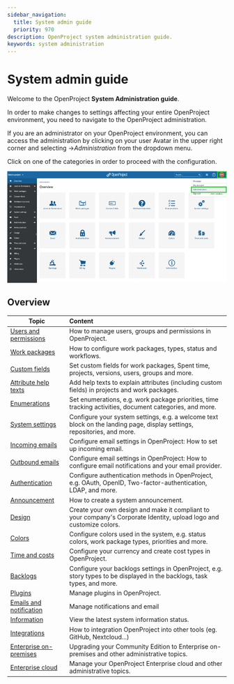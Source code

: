 ```yaml
---
sidebar_navigation:
  title: System admin guide
  priority: 970
description: OpenProject system administration guide.
keywords: system administration
---
```

# System admin guide

Welcome to the OpenProject **System Administration guide**.

In order to make changes to settings affecting your entire OpenProject environment, you need to navigate to the OpenProject administration.

If you are an administrator on your OpenProject environment,  you can access the administration by clicking on your user Avatar in the upper right corner and selecting ->*Administration* from the dropdown menu.

Click on one of the categories in order to proceed with the configuration.

![image-20201006154046435](image-20201006154046435.png)



## Overview

| Topic                                                        | Content                                                      |
| ------------------------------------------------------------ | :----------------------------------------------------------- |
| [Users and permissions](./users-permissions)                 | How to manage users, groups and permissions in OpenProject.  |
| [Work packages](./manage-work-packages)                      | How to configure work packages, types, status and workflows. |
| [Custom fields](./custom-fields)                             | Set custom fields for work packages, Spent time, projects, versions, users, groups and more. |
| [Attribute help texts](./attribute-help-texts)               | Add help texts to explain attributes (including custom fields) in projects and work packages. |
| [Enumerations](./enumerations)                               | Set enumerations, e.g. work package priorities, time tracking activities, document categories, and more. |
| [System settings](./system-settings)                         | Configure your system settings, e.g. a welcome text block on the landing page, display settings, repositories, and more. |
| [Incoming emails](./../installation-and-operations/configuration/incoming-emails) | Configure email settings in OpenProject: How to set up incoming email. |
| [Outbound emails](./../installation-and-operations/configuration/outbound-emails) | Configure email settings in OpenProject: How to configure email notifications and your email provider. |
| [Authentication](./authentication)                           | Configure authentication methods in OpenProject, e.g. OAuth, OpenID, Two-factor-authentication, LDAP, and more. |
| [Announcement](./announcement)                               | How to create a system announcement.                         |
| [Design](./design)                                           | Create your own design and make it compliant to your company's Corporate Identity, upload logo and customize colors. |
| [Colors](./colors)                                           | Configure colors used in the system, e.g. status colors, work package types, priorities and more. |
| [Time and costs](./time-and-costs)                           | Configure your currency and create cost types in OpenProject. |
| [Backlogs](./backlogs)                                       | Configure your backlogs settings in OpenProject, e.g. story types to be displayed in the backlogs, task types, and more. |
| [Plugins](./plugins)                                         | Manage plugins in OpenProject.                               |
| [Emails and notification](./incoming-and-outgoing/)          | Manage notifications and email                               |
| [Information](./information/)                                | View the latest system information status.                   |
| [Integrations](./integrations/)                              | How to integration OpenProject into other tools (eg. GitHub, Nextcloud...) |
| [Enterprise on-premises](../enterprise-guide/enterprise-on-premises-guide/) | Upgrading your Community Edition to Enterprise on-premises and other administrative topics. |
| [Enterprise cloud](../enterprise-guide/enterprise-cloud-guide/) | Manage your OpenProject Enterprise cloud and other administrative topics. |
